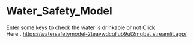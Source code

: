 # Water_Safety_Model
Enter some keys to check the water is drinkable or not
Click Here...https://watersafetymodel-2teavwdcqllub9ut2mqbat.streamlit.app/
